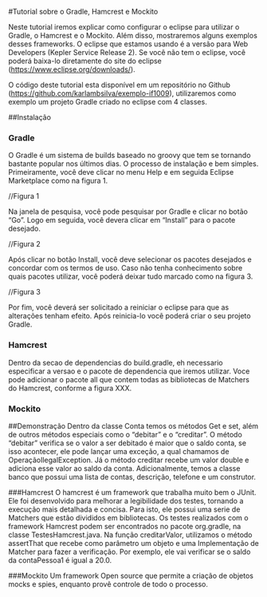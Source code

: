 #Tutorial sobre o Gradle, Hamcrest e Mockito

  Neste tutorial iremos explicar como configurar o eclipse para utilizar o Gradle, o Hamcrest e o Mockito. Além disso, mostraremos alguns exemplos desses frameworks. O eclipse que estamos usando é a versão para Web Developers (Kepler Service Release 2). Se você não tem o eclipse, você poderá baixa-lo diretamente do site do eclipse (https://www.eclipse.org/downloads/).

  O código deste tutorial esta disponível em um repositório no Github (https://github.com/karlambsilva/exemplo-if1009), utilizaremos como exemplo um projeto Gradle criado no eclipse com 4 classes.
  
##Instalação  
  
### Gradle

O Gradle é um sistema de builds baseado no groovy que tem se tornando bastante popular nos últimos dias. O processo de instalação e bem simples. Primeiramente, você deve clicar no menu Help e em seguida Eclipse Marketplace como na figura 1.

//Figura 1

Na janela de pesquisa, você pode pesquisar por Gradle e clicar no botão “Go”. Logo em seguida, você devera clicar em “Install” para o pacote desejado.

//Figura 2

Após clicar no botão Install, você deve selecionar os pacotes desejados e concordar com os termos de uso. Caso não tenha conhecimento sobre quais pacotes utilizar, você poderá deixar tudo marcado como na figura 3.

//Figura 3

Por fim, você deverá ser solicitado a reiniciar o eclipse para que as alterações tenham efeito. Após reinicia-lo você poderá criar o seu projeto Gradle.

### Hamcrest
Dentro da secao de dependencias do build.gradle,  eh necessario especificar a versao e o pacote de dependencia que iremos utilizar. Voce pode adicionar o pacote all que contem todas as bibliotecas de Matchers do Hamcrest, conforme a figura XXX.

### Mockito


##Demonstração
Dentro da classe Conta temos os métodos Get e set, além de outros métodos especiais como o “debitar” e o “creditar”. O método “debitar” verifica se o valor a ser debitado é maior que o saldo conta, se isso acontecer, ele pode lançar uma exceção, a qual chamamos de OperaçãoIlegalException. Já o método creditar recebe um valor double e adiciona esse valor ao saldo da conta. Adicionalmente, temos a classe banco que possui uma lista de contas, descrição, telefone e um construtor.


###Hamcrest
O hamcrest é um framework que trabalha muito bem o JUnit. Ele foi desenvolvido para melhorar a legibilidade dos testes, tornando a execução mais detalhada e concisa. Para isto, ele possui uma serie de Matchers que estão divididos em bibliotecas. Os testes realizados com o framework Hamcrest podem ser encontrados no pacote org.gradle, na classe TestesHamcrest.java.
Na função creditarValor, utilizamos o método assertThat que recebe como parâmetro um objeto e uma Implementação de Matcher para fazer a verificação. Por exemplo, ele vai verificar se o saldo da contaPessoa1 é igual a 20.0. 



###Mockito
Um framework Open source que permite a criação de objetos mocks e spies, enquanto provê controle de todo o processo.

